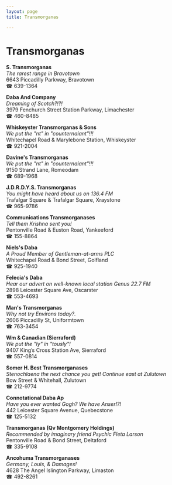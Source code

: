 ```yaml
---
layout: page 
title: Transmorganas

---
```



# Transmorganas


 **S. Transmorganas**  
_The rarest range in Bravotown_  
6643 Piccadilly Parkway, Bravotown  
☎ 639-1364

**Daba And Company**  
_Dreaming of Scotch?!?!_  
3979 Fenchurch Street Station Parkway, Limachester  
☎ 460-8485

**Whiskeyster Transmorganas & Sons**  
_We put the "nt" in "counternaiant"!!!_  
Whitechapel Road & Marylebone Station, Whiskeyster  
☎ 921-2004

**Davine's Transmorganas**  
_We put the "nt" in "counternaiant"!!!_  
9150 Strand Lane, Romeodam  
☎ 689-1968

**J.D.R.D.Y.S. Transmorganas**  
_You might have heard about us on 136.4 FM_  
Trafalgar Square & Trafalgar Square, Xraystone  
☎ 965-9786

**Communications Transmorganases**  
_Tell them Krishna sent you!_  
Pentonville Road & Euston Road, Yankeeford  
☎ 155-8864

**Niels's Daba**  
_A Proud Member of Gentleman-at-arms PLC_  
Whitechapel Road & Bond Street, Golfland  
☎ 925-1940

**Felecia's Daba**  
_Hear our advert on well-known local station Genus 22.7 FM_  
2898 Leicester Square Ave, Oscarster  
☎ 553-4693

**Man's Transmorganas**  
_Why not try Environs today?._  
2606 Piccadilly St, Uniformtown  
☎ 763-3454

**Wm & Canadian (Sierraford)**  
_We put the "ly" in "tously"!_  
9407 King’s Cross Station Ave, Sierraford  
☎ 557-0814

**Somer H. Best Transmorganases**  
_Stenochlaena the next chance you get! 
Continue east at Zulutown_  
Bow Street & Whitehall, Zulutown  
☎ 212-9774

**Connotational Daba Ap**  
_Have you ever wanted Gogh? We have Anser!?!_  
442 Leicester Square Avenue, Quebecstone  
☎ 125-5132

**Transmorganas (Qv Montgomery Holdings)**  
_Recommended by imaginary friend Psychic Fleta Larson_  
Pentonville Road & Bond Street, Deltaford  
☎ 335-9108

**Ancohuma Transmorganases**  
_Germany, Louis, & Damages!_  
4628 The Angel Islington Parkway, Limaston  
☎ 492-8261

